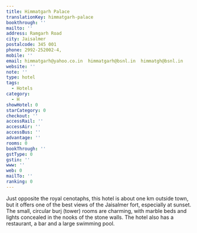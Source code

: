 ```yaml
---
title: Himmatgarh Palace
translationKey: himmatgarh-palace
bookthrough: ''
mailto: ''
address: Ramgarh Road
city: Jaisalmer
postalcode: 345 001
phone: 2992-252002-4,
mobile: ''
email: himmatgarh@yahoo.co.in  himmatgarh@bsnl.in  himmatgh@bsnl.in
website: ''
note: ''
type: hotel
tags:
  - Hotels
category:
  - H
showHotel: 0
starCategory: 0
checkout: ''
accessRail: ''
accessAir: ''
accessBus: ''
advantage: ''
rooms: 0
bookThrough: ''
gstType: 0
gstin: ''
www: ''
web: 0
mailTo: ''
ranking: 0
---
```







Just opposite the royal cenotaphs, this hotel is about one km outside town, but it offers one of the best views of the Jaisalmer fort, especially at sunset.     The small, circular burj (tower) rooms are charming, with marble beds and lights concealed in the nooks of the stone walls. The hotel also has a restaurant, a bar and a large swimming pool.